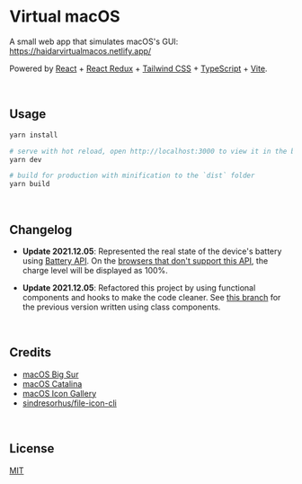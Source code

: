 # Virtual macOS

A small web app that simulates macOS's GUI: https://haidarvirtualmacos.netlify.app/

Powered by [React](https://reactjs.org/) + [React Redux](https://react-redux.js.org/) + [Tailwind CSS](https://tailwindcss.com/) + [TypeScript](https://www.typescriptlang.org/) + [Vite](https://vitejs.dev/).


&nbsp;

## Usage

```bash
yarn install

# serve with hot reload, open http://localhost:3000 to view it in the browser
yarn dev

# build for production with minification to the `dist` folder
yarn build
```

&nbsp;

## Changelog

- **Update 2021.12.05**: Represented the real state of the device's battery using [Battery API](https://developer.mozilla.org/en-US/docs/Web/API/Battery_Status_API). On the [browsers that don't support this API](https://developer.mozilla.org/en-US/docs/Web/API/Battery_Status_API#browser_compatibility), the charge level will be displayed as 100%.

- **Update 2021.12.05**: Refactored this project by using functional components and hooks to make the code cleaner. See [this branch](https://github.com/Renovamen/playground-macos/tree/class-component) for the previous version written using class components.


&nbsp;

## Credits

- [macOS Big Sur](https://www.apple.com/in/macos/big-sur/)
- [macOS Catalina](https://www.apple.com/bw/macos/catalina/)
- [macOS Icon Gallery](https://www.macosicongallery.com/)
- [sindresorhus/file-icon-cli](https://github.com/sindresorhus/file-icon-cli)


&nbsp;

## License

[MIT](MIT)
